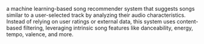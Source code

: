 a machine learning-based song recommender system that suggests songs similar to a user-selected track by analyzing their audio characteristics. Instead of relying on user ratings or external data, this system uses content-based filtering, leveraging intrinsic song features like danceability, energy, tempo, valence, and more.
